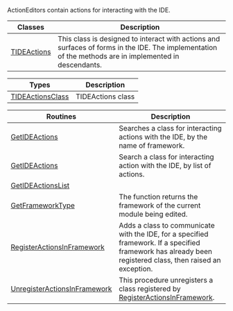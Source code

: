 ActionEditors contain actions for interacting with the IDE.

| Classes | Description |
| ------------- | ------------- |
| [TIDEActions](ActionEditors_TIDEActions) | This class is designed to interact with actions and surfaces of forms in the IDE.  The implementation of the methods are in implemented in descendants. |


| Types | Description |
| -- | -- |
| [TIDEActionsClass](ActionEditors_TIDEActionsClass) | TIDEActions class |


| Routines | Description |
| ------------- | ------------- |
| [GetIDEActions](ActionEditors_GetIDEActions) | Searches a class for interacting actions with the IDE, by the name of framework. |
| [GetIDEActions](ActionEditors_GetIDEActions_2) | Search a class for interacting action with the IDE, by list of actions. |
| [GetIDEActionsList](ActionEditors_GetIDEActionsList) | |
| [GetFrameworkType](ActionEditors_GetFrameworkType) | The function returns the framework of the current module being edited. |
| [RegisterActionsInFramework](ActionEditors_RegisterActionsInFramework) | Adds a class to communicate with the IDE, for a specified framework. If a specified framework has already been registered class, then raised an exception. |
| [UnregisterActionsInFramework](ActionEditors_UnregisterActionsInFramework) | This procedure unregisters a class registered by [RegisterActionsInFramework](ActionEditors_RegisterActionsInFramework). |
